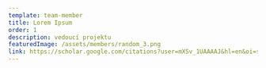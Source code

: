 ```yaml
---
template: team-member
title: Lorem Ipsum
order: 1
description: vedoucí projektu
featuredImage: /assets/members/random_3.png
link: https://scholar.google.com/citations?user=mXSv_1UAAAAJ&hl=en&oi=sra
---
```


